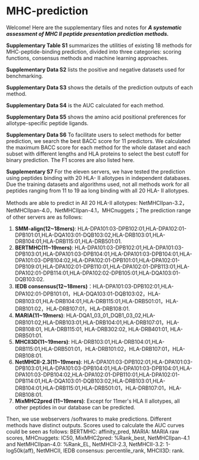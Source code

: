# MHC-prediction
Welcome!
Here are the supplementary files and notes for  ***A systematic assessment of MHC Ⅱ peptide presentation prediction methods.***

**Supplementary Table S1** summarizes the utilities of existing 18 methods for MHC-peptide-binding prediction, divided into three categories: scoring functions, consensus methods and machine learning approaches. 

**Supplementary Data S2** lists the positive and negative datasets used for benchmarking. 

**Supplementary Data S3** shows the details of the prediction outputs of each method.

**Supplementary Data S4** is the AUC calculated for each method.

**Supplementary Data S5** shows the amino acid positional preferences for allotype-specific peptide ligands.

**Supplementary Data S6** To facilitate users to select methods for better prediction, we search the best BACC score for 11 predictors. We calculated the maximum BACC score for each method for the whole dataset and each subset with different lengths and HLA proteins to select the best cutoff for binary prediction. The F1 scores are also listed here.


**Supplementary S7** For the eleven servers, we have tested the prediction using peptides binding with 20 HLA- II allotypes in independent databases. Due the training datasets and algorithms used, not all methods work for all peptides ranging from 11 to 19 aa long binding with all 20 HLA- II allotypes.

Methods are able to predict in All 20 HLA-Ⅱ allotypes: NetMHCIIpan-3.2，NetMHCIIpan-4.0，NetMHCIIpan-4.1，MHCnuggets；The prediction range of other servers are as follows: 

1.	**SMM-align(12~18mers)**: HLA-DPA101:03-DPB102:01,HLA-DPA102:01-DPB101:01,HLA-DQA103:01-DQB103:02,HLA-DRB103:01,HLA-DRB104:01,HLA-DRB115:01,HLA-DRB501:01.
2.	**BERTMHC(11~19mers)**: HLA-DPA101:03-DPB102:01,HLA-DPA101:03-DPB103:01,HLA-DPA101:03-DPB104:01,HLA-DPA101:03-DPB104:01,HLA-DPA101:03-DPB104:02,HLA-DPA102:01-DPB101:01,HLA-DPA102:01-DPB109:01,HLA-DPA102:01-DPB110:01,HLA-DPA102:01-DPB113:01,HLA-DPA102:01-DPB114:01,HLA-DPA102:02-DPB105:01,HLA-DQA103:01-DQB103:02.
3.	**IEDB consensus(12~18mers)**：HLA-DPA101:03-DPB102:01,HLA-DPA102:01-DPB101:01，HLA-DQA103:01-DQB103:02，HLA-DRB103:01,HLA-DRB104:01,HLA-DRB115:01,HLA-DRB501:01，HLA-DRB101:02，HLA-DRB107:01，HLA-DRB108:01.
4.	**MARIA(11~19mers)**: HLA-DQA1_03_01_DQB1_03_02,HLA-DRB101:02,HLA-DRB103:01,HLA-DRB104:01,HLA-DRB107:01，HLA-DRB108:01, HLA-DRB115:01, HLA-DRB302:02, HLA-DRB401:01, HLA-DRB501:01.
5.	**MHCII3D(11~19mers)**: HLA-DRB103:01,HLA-DRB104:01,HLA-DRB115:01,HLA-DRB501:01，HLA-DRB101:02，HLA-DRB107:01，HLA-DRB108:01.
6.	**NetMHCII-2.3(11~19mers)**: HLA-DPA101:03-DPB102:01,HLA-DPA101:03-DPB103:01,HLA-DPA101:03-DPB104:01,HLA-DPA101:03-DPB104:01,HLA-DPA101:03-DPB104:02,HLA-DPA102:01-DPB110:01,HLA-DPA102:01-DPB114:01,HLA-DQA103:01-DQB103:02,HLA-DRB103:01,HLA-DRB104:01,HLA-DRB115:01,HLA-DRB501:01，HLA-DRB107:01，HLA-DRB108:01.
7.	**MixMHC2pred (11~19mers)**: Except for 11mer's HLA Ⅱ allotypes, all other peptides in our database can be predicted.

Then, we use webservers /softwares to make predictions. Different methods have distinct outputs. Scores used to calculate the AUC curves could be seen as follows: BERTMHC: affinity_pred, MARIA: MARIA raw scores, MHCnuggets: IC50, MixMHC2pred: %Rank_best, NetMHCIIpan-4.1 and NetMHCIIpan-4.0: %Rank_EL, NetMHCII-2.3, NetMHCII-3.2: 1-log50k(aff), NetMHCII, IEDB consensus: percentile_rank, MHCII3D: rank.
